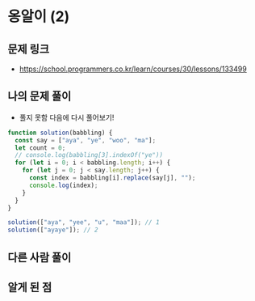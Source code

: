 # 옹알이 (2)

## 문제 링크

- https://school.programmers.co.kr/learn/courses/30/lessons/133499

## 나의 문제 풀이

- 풀지 못함 다음에 다시 풀어보기!

```js
function solution(babbling) {
  const say = ["aya", "ye", "woo", "ma"];
  let count = 0;
  // console.log(babbling[3].indexOf("ye"))
  for (let i = 0; i < babbling.length; i++) {
    for (let j = 0; j < say.length; j++) {
      const index = babbling[i].replace(say[j], "");
      console.log(index);
    }
  }
}

solution(["aya", "yee", "u", "maa"]); // 1
solution(["ayaye"]); // 2
```

## 다른 사람 풀이

## 알게 된 점
